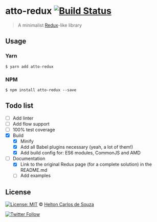# atto-redux [![Build Status](https://travis-ci.org/helton/atto-redux.svg?branch=master)](https://travis-ci.org/helton/atto-redux)

> A minimalist [Redux](http://redux.js.org/)-like library

## Usage

### Yarn

`$ yarn add atto-redux`

### NPM

`$ npm install atto-redux --save`

## Todo list
- [ ] Add linter
- [ ] Add flow support
- [ ] 100% test coverage
- [x] Build
  - [x] Minify
  - [x] Add all Babel plugins necessary (yeah, a lot of them!)
  - [x] Add build config for: ES6 modules, CommonJS and AMD
- [ ] Documentation
  - [x] Link to the original Redux page (for a complete solution) in the README.md
  - [ ] Add examples

## License

[![License: MIT](https://img.shields.io/badge/License-MIT-yellow.svg)](https://opensource.org/licenses/MIT) © [Helton Carlos de Souza](http://helton.me)

[![Twitter Follow](https://img.shields.io/twitter/follow/h3170n.svg?style=social)](https://twitter.com/h3170n)
